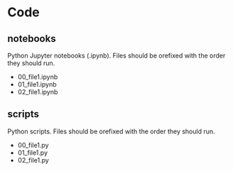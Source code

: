 # Code

## notebooks

Python Jupyter notebooks (.ipynb). Files should be orefixed with the order they should run.

- 00_file1.ipynb
- 01_file1.ipynb
- 02_file1.ipynb

## scripts

Python scripts. Files should be orefixed with the order they should run.

- 00_file1.py
- 01_file1.py
- 02_file1.py
